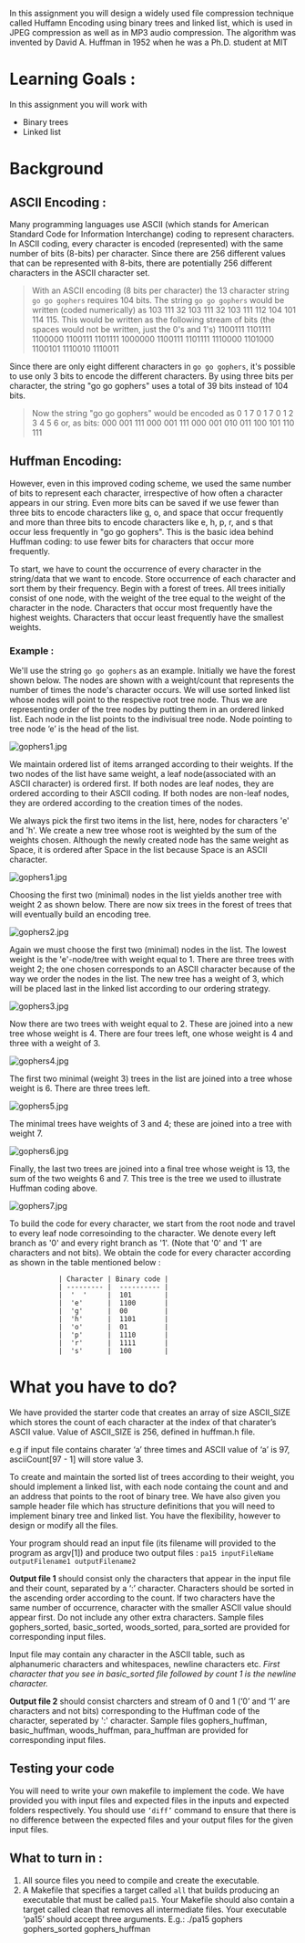 In this assignment you will design a widely used file compression technique called Huffamn Encoding using binary trees and linked list, which is used in JPEG compression as well as in MP3 audio compression. The algorithm was invented by David A. Huffman in 1952 when he was a Ph.D. student at MIT

# Learning Goals :
In this assignment you will work with
  * Binary trees
  * Linked list

# Background

## ASCII Encoding :
Many programming languages use ASCII (which stands for American Standard Code for Information Interchange) coding to represent characters. In ASCII coding, every character is encoded (represented) with the same number of bits (8-bits) per character. Since there are 256 different values that can be represented with 8-bits, there are potentially 256 different characters in the ASCII character set. 

> With an ASCII encoding (8 bits per character) the 13 character string `go go gophers` requires 104 bits. 
The string `go go gophers` would be written (coded numerically) as 103 111 32 103 111 32 103 111 112 104 101 114 115. This would be written as the following stream of bits (the spaces would not be written, just the 0's and 1's) 
> 1100111 1101111 1100000 1100111 1101111 1000000 1100111 1101111 1110000 1101000 1100101 1110010 1110011

Since there are only eight different characters in `go go gophers`, it's possible to use only 3 bits to encode the different characters. By using three bits per character, the string "go go gophers" uses a total of 39 bits instead of 104 bits. 
> Now the string "go go gophers" would be encoded as 0 1 7 0 1 7 0 1 2 3 4 5 6 or, as bits: 
> 000 001 111 000 001 111 000 001 010 011 100 101 110 111 

## Huffman Encoding:

However, even in this improved coding scheme, we used the same number of bits to represent each character, irrespective of how often a character appears in our string. Even more bits can be saved if we use fewer than three bits to encode characters like g, o, and space that occur frequently and more than three bits to encode characters like e, h, p, r, and s that occur less frequently in "go go gophers". This is the basic idea behind Huffman coding: to use fewer bits for characters that occur more frequently.

To start, we have to count the occurrence of every character in the string/data that we want to encode. Store occurrence of each character and sort them by their frequency. Begin with a forest of trees. All trees initially consist of one node, with the weight of the tree equal to the weight of the character in the node. Characters that occur most frequently have the highest weights. Characters that occur least frequently have the smallest weights. 

### Example :
We'll use the string `go go gophers` as an example. Initially we have the forest shown below. The nodes are shown with a weight/count that represents the number of times the node's character occurs. We will use sorted linked list whose nodes will point to the respective root tree node. Thus we are representing order of the tree nodes by putting them in an ordered linked list. Each node in the list points to the indivisual tree node. Node pointing to tree node ‘e’ is the head of the list.

![gophers1.jpg](http://i.imgur.com/Edfn4FV.jpg)

We maintain ordered list of items arranged according to their weights. If the two nodes of the list have same weight, a leaf node(associated with an ASCII character) is ordered first. If both nodes are leaf nodes, they are ordered according to their ASCII coding. If both nodes are non-leaf nodes, they are ordered according to the creation times of the nodes.

We always pick the first two items in the list, here, nodes for characters 'e' and 'h'. We create a new tree whose root is weighted by the sum of the weights chosen. Although the newly created node has the same weight as Space, it is ordered after Space in the list because Space is an ASCII character. 
 

![gophers1.jpg](http://i.imgur.com/ESrba5k.jpg)


Choosing the first two (minimal) nodes in the list yields another tree with weight 2 as shown below. There are now six trees in the forest of trees that will eventually build an encoding tree.

![gophers2.jpg](http://i.imgur.com/2Hv3lSC.jpg)

Again we must choose the first two (minimal) nodes in the list. The lowest weight is the 'e'-node/tree with weight equal to 1. There are three trees with weight 2; the one chosen corresponds to an ASCII character because of the way we order the nodes in the list. The new tree has a weight of 3, which will be placed last in the linked list according to our ordering strategy.
 

![gophers3.jpg](http://i.imgur.com/Frm71a5.jpg)


Now there are two trees with weight equal to 2. These are joined into a new tree whose weight is 4. There are four trees left, one whose weight is 4 and three with a weight of 3.


![gophers4.jpg](http://i.imgur.com/8Je9svr.jpg)

The first two minimal (weight 3) trees in the list are joined into a tree whose weight is 6. There are three trees left.


![gophers5.jpg](http://i.imgur.com/XGd3VTS.jpg)

The minimal trees have weights of 3 and 4; these are joined into a tree with weight 7.


![gophers6.jpg](http://i.imgur.com/i8e7HiQ.jpg)


Finally, the last two trees are joined into a final tree whose weight is 13, the sum of the two weights 6 and 7. This tree is the tree we used to illustrate Huffman coding above.

![gophers7.jpg](http://i.imgur.com/ZEQ9KVM.jpg)

To build the code for every character, we start from the root node and travel to every leaf node corresoinding to the character. We denote every left branch as '0' and every right branch as '1'. (Note that '0' and '1' are characters and not bits). We obtain the code for every character according as shown in the table mentioned below :


				| Character | Binary code |
				| --------- |  ---------- |
				|  '  '     |  101        | 
				|  'e'      |  1100       | 
				|  'g'      |  00         |
				|  'h'      |  1101       |
				|  'o'      |  01         | 
				|  'p'      |  1110       |
				|  'r'      |  1111       | 
				|  's'      |  100        |


# What you have to do?

We have provided the starter code that creates an array of size ASCII_SIZE which stores the count of each character at the index of that charater’s ASCII value. Value of ASCII_SIZE is 256, defined in huffman.h file.

e.g if input file contains charater ‘a’ three times and ASCII value of ‘a’ is 97, asciiCount[97 - 1] will store value 3.

To create and maintain the sorted list of trees according to their weight, you should implement a linked list, with each node containg the count and and an address that points to the root of binary tree.
We have also given you sample header file which has structure definitions that you will need to implement binary tree and linked list. You have the flexibility, however to design or modify all the files. 

Your program should read an input file (its filename will provided to the program as argv[1]) and produce two output files :
`pa15 inputFileName outputFilename1 outputFilename2`

**Output file 1** should consist only the characters that appear in the input file and their count, separated by a ‘:’ character. Characters should be sorted in the ascending order according to the count. If two characters have the same number of occurrence, character with the smaller ASCII value should appear first. Do not include any other extra characters. Sample files gophers_sorted, basic_sorted, woods_sorted, para_sorted are provided for corresponding input files. 

Input file may contain any character in the ASCII table, such as alphanumeric characters and whitespaces, newline characters etc. 
*First character that you see in basic_sorted file followed by count 1 is the newline character.* 

**Output file 2** should consist charcters and stream of 0 and 1 (‘0’ and ‘1’ are characters and not bits) corresponding to the Huffman code of the character, seperated by ':' character. Sample files gophers_huffman, basic_huffman, woods_huffman, para_huffman are provided for corresponding input files.


## Testing your code
You will need to write your own makefile to implement the code. 
We have provided you with input files and expected files in the inputs and expected folders respectively. 
You should use `‘diff’` command to ensure that there is no difference between the expected files and your output files for the given input files.

## What to turn in :
1. All source files you need to compile and create the executable.
2. A Makefile that specifies a target called `all` that builds producing an executable that must be called `pa15`. Your Makefile should also contain a target called clean that removes all intermediate files. Your executable ‘pa15’ should accept three arguments. E.g.: 
./pa15 gophers gophers_sorted gophers_huffman
